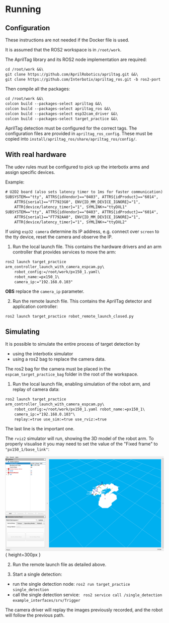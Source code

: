 # Running

## Configuration

These instructions are not needed if the Docker file is used.

It is assumed that the ROS2 workspace is in ``/root/work``.

The AprilTag library and its ROS2 node implementation are required:

~~~
cd /root/work &&\
git clone https://github.com/AprilRobotics/apriltag.git &&\
git clone https://github.com/Interbotix/apriltag_ros.git -b ros2-port
~~~

Then compile all the packages:

~~~
cd /root/work &&\
colcon build --packages-select apriltag &&\
colcon build --packages-select apriltag_ros &&\
colcon build --packages-select esp32cam_driver &&\
colcon build --packages-select target_practice &&\
~~~

AprilTag detection must be configured for the correct tags. The configuration
files are provided in ``apriltag_ros_config``. These must be copied into
``install/apriltag_ros/share/apriltag_ros/config/``.

## With real hardware

The udev rules must be configured to pick up the interbotix arms and assign specific devices.

Example:

~~~
# U2D2 board (also sets latency timer to 1ms for faster communication)
SUBSYSTEM=="tty", ATTRS{idVendor}=="0403", ATTRS{idProduct}=="6014",
	ATTRS{serial}=="FT7923G0", ENV{ID_MM_DEVICE_IGNORE}="1",
	ATTR{device/latency_timer}="1", SYMLINK+="ttyDXL1"
SUBSYSTEM=="tty", ATTRS{idVendor}=="0403", ATTRS{idProduct}=="6014",
	ATTRS{serial}=="FT792AA0", ENV{ID_MM_DEVICE_IGNORE}="1",
	ATTR{device/latency_timer}="1", SYMLINK+="ttyDXL2"
~~~

If using ``esp32 camera`` determine its IP address, e.g. connect over ``screen`` to the tty device,
reset the camera and observe the IP.

1. Run the local launch file. This contains the hardware drivers and an arm controller that
provides services to move the arm:

~~~
ros2 launch target_practice arm_controller_launch_with_camera_espcam.py\
	robot_config:=/root/work/px150_1.yaml\
	robot_name:=px150_1\
	camera_ip:="192.168.0.103"
~~~

__OBS__ replace the ``camera_ip`` parameter.

2. Run the remote launch file. This contains the AprilTag detector and application controller:

~~~
ros2 launch target_practice robot_remote_launch_closed.py
~~~


## Simulating

It is possible to simulate the entire process of target detection by

* using the interbotix simulator
* using a ros2 bag to replace the camera data.

The ros2 bag for the camera must be placed in the ``espcam_target_practice_bag`` folder in the 
root of the workspace.

1. Run the local launch file, enabling simulation of the robot arm, and replay of camera data:

~~~
ros2 launch target_practice arm_controller_launch_with_camera_espcam.py\
	robot_config:=/root/work/px150_1.yaml robot_name:=px150_1\
	camera_ip:="192.168.0.103"\
	replay:=true use_sim:=true use_rviz:=true
~~~

The last line is the important one.

The ``rviz2`` simulator will run, showing the 3D model of the robot arm. To properly visualise it
you may need to set the value of the "Fixed frame" to ``"px150_1/base_link"``:

![Rviz2 configuration for Interbotix sim](interbotix_sim_rviz2_config.png){ height=300px }

2. Run the remote launch file as detailed above.

3. Start a single detection:

* run the single detection node: ``ros2 run target_practice single_detection``
* call the single detection service: `` ros2 service call /single_detection example_interfaces/srv/Trigger``

The camera driver will replay the images previously recorded, and the robot will follow the 
previous path.
